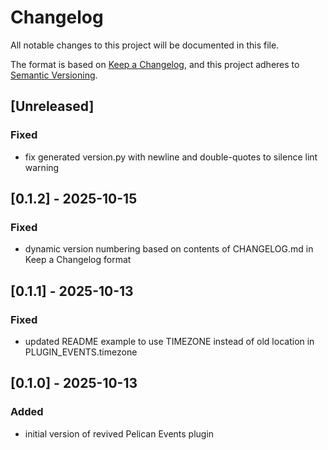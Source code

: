# Changelog
All notable changes to this project will be documented in this file.

The format is based on [Keep a Changelog](https://keepachangelog.com/en/1.1.0/),
and this project adheres to [Semantic Versioning](https://semver.org/spec/v2.0.0.html).

## [Unreleased]
### Fixed
- fix generated version.py with newline and double-quotes to silence lint warning

## [0.1.2] - 2025-10-15
### Fixed
- dynamic version numbering based on contents of CHANGELOG.md in Keep a Changelog format

## [0.1.1] - 2025-10-13
### Fixed
- updated README example to use TIMEZONE instead of old location in PLUGIN_EVENTS.timezone

## [0.1.0] - 2025-10-13
### Added
- initial version of revived Pelican Events plugin
